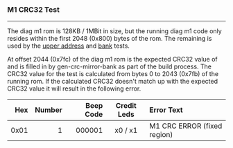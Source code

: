 ### M1 CRC32 Test
---

The diag m1 rom is 128KB / 1MBit in size, but the running diag m1 code only
resides within the first 2048 (0x800) bytes of the rom.  The remaining is used
by the [upper address](m1_upper_address.md) and [bank](m1_bank.md) tests.

At offset 2044 (0x7fc) of the diag m1 rom is the expected CRC32 value  of and is
filled in by gen-crc-mirror-bank as part of the build process.  The CRC32
value for the test is calculated from bytes 0 to 2043 (0x7fb) of the running
rom.  If the calculated CRC32 doesn't match up with the expected CRC32 value
it will result in the following error.

|  Hex  | Number | Beep Code |  Credit Leds  | Error Text |
| ----: | -----: | --------: | :-----------: | :--------- |
|  0x01 |      1 |    000001 |       x0 / x1 | M1 CRC ERROR (fixed region) |  
